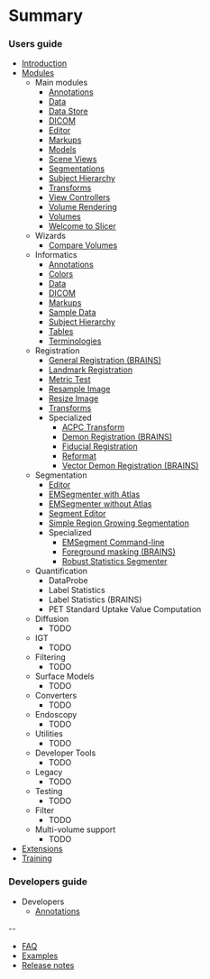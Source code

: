 # Summary

### Users guide

* [Introduction](README.md)
* [Modules](modules/README.md)
  * Main modules
    * [Annotations](modules/annotations/README.md)
    * [Data](modules/data/README.md)
    * [Data Store](modules/data-store/README.md)
    * [DICOM](modules/dicom/README.md)
    * [Editor](modules/editor/README.md)
    * [Markups](modules/markups/README.md)
    * [Models](modules/models/README.md)
    * [Scene Views](modules/scene-views/README.md)
    * [Segmentations](modules/segmentations/README.md)
    * [Subject Hierarchy](modules/subject-hierarchy/README.md)
    * [Transforms](modules/transforms/README.md)
    * [View Controllers](modules/view-controllers/README.md)
    * [Volume Rendering](modules/volume-rendering/README.md)
    * [Volumes](modules/volumes/README.md)
    * [Welcome to Slicer](modules/welcome/README.md)
  * Wizards
    * [Compare Volumes](modules/compare-volumes/README.md)
  * Informatics
    * [Annotations](modules/annotations/README.md)
    * [Colors](modules/colors/README.md)
    * [Data](modules/data/README.md)
    * [DICOM](modules/dicom/README.md)
    * [Markups](modules/markups/README.md)
    * [Sample Data](modules/sample-data/README.md)
    * [Subject Hierarchy](modules/subject-hierarchy/README.md)
    * [Tables](modules/tables/README.md)
    * [Terminologies](modules/terminologies/README.md)
  * Registration
    * [General Registration (BRAINS)](modules/general-registration-brains/README.md)
    * [Landmark Registration](modules/landmark-registration/README.md)
    * [Metric Test](modules/metric-test/README.md)
    * [Resample Image](modules/resample-image-brains/README.md)
    * [Resize Image](modules/resize-image-brains/README.md)
    * [Transforms](modules/transforms/README.md)
    * Specialized
      * [ACPC Transform](modules/acpc-transform/README.md)
      * [Demon Registration (BRAINS)](modules/demon-registration-brains/README.md)
      * [Fiducial Registration](modules/fiducial-registration/README.md)
      * [Reformat](modules/reformat/README.md)
      * [Vector Demon Registration (BRAINS)](modules/vector-demon-registration-brains/README.md)
  * Segmentation
    * [Editor](modules/editor/README.md)
    * [EMSegmenter with Atlas](modules/em-segmenter-with-atlas/README.md)
    * [EMSegmenter without Atlas](modules/em-segmenter-without-atlas/README.md)
    * [Segment Editor](modules/segment-editor/README.md)
    * [Simple Region Growing Segmentation](modules/simple-region-growing-segmentation/README.md)
    * Specialized
      * [EMSegment Command-line](modules/em-segmenter-command-line/README.md)
      * [Foreground masking (BRAINS)](modules/foreground-masking-brains/README.md)
      * [Robust Statistics Segmenter](modules/robust-statistics-segmenter/README.md)
  * Quantification
    * DataProbe
    * Label Statistics
    * Label Statistics (BRAINS)
    * PET Standard Uptake Value Computation
  * Diffusion
    * TODO
  * IGT
    * TODO
  * Filtering
    * TODO
  * Surface Models
    * TODO
  * Converters
    * TODO
  * Endoscopy
    * TODO
  * Utilities
    * TODO
  * Developer Tools
    * TODO
  * Legacy
    * TODO
  * Testing
    * TODO
  * Filter
    * TODO
  * Multi-volume support    
    * TODO
* [Extensions](extensions/README.md)
* [Training](training/README.md)

### Developers guide

* Developers
  * [Annotations](modules/annotations/programming.md)

--

* [FAQ](faq.md)
* [Examples](examples.md)
* [Release notes](https://github.com/GitbookIO/gitbook/blob/master/CHANGES.md)
